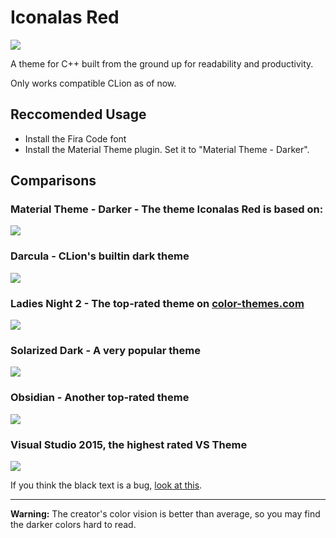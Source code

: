 # Iconalas Red
![](https://i.imgur.com/cH83ZlI.png)

A theme for C++ built from the ground up for readability and productivity.

Only works compatible CLion as of now. 

## Reccomended Usage
- Install the Fira Code font
- Install the Material Theme plugin. Set it to "Material Theme - Darker".

## Comparisons
### Material Theme - Darker - The theme Iconalas Red is based on:

![](https://i.imgur.com/jIta06L.png)
### Darcula - CLion's builtin dark theme

![](https://i.imgur.com/jo3JyIZ.png)

### Ladies Night 2 - The top-rated theme on [color-themes.com](http://color-themes.com)

![](https://i.imgur.com/IJOAxs9.png)

### Solarized Dark - A very popular theme

![](https://i.imgur.com/0liPBZy.png)

### Obsidian - Another top-rated theme

![](https://i.imgur.com/VtJnrnF.png)

### Visual Studio 2015, the highest rated VS Theme

![](https://i.imgur.com/1MyOFh8.png)

If you think the black text is a bug, [look at this](https://i.imgur.com/VtJnrnF.png).

---

**Warning:** The creator's color vision is better than average, so you may find the darker colors hard to read.

